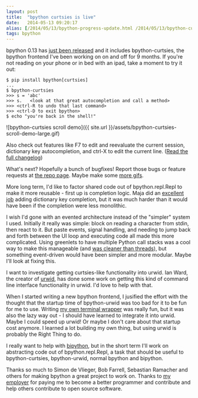 ```yaml
---
layout: post
title:  "bpython curtsies is live"
date:   2014-05-13 09:20:17
alias: [/2014/05/13/bpython-progress-update.html /2014/05/13/bpython-curtsies-release.html]
tags: bpython
---
```

bpython 0.13 has [just been released](https://groups.google.com/forum/#!topic/bpython/jtvr4l1Snkc)
and it includes bpython-curtsies, the bpython
frontend I've been working on on and off for 9 months. If you're
not reading on your phone or in bed with an ipad, take a moment to try it out:

    $ pip install bpython[curtsies]
    ...
    $ bpython-curtsies
    >>> s = 'abc'
    >>> s.   <look at that great autocompletion and call a method>
    >>> <ctrl-R to undo that last command>
    >>> <ctrl-D to exit bpython>
    $ echo "you're back in the shell!"

![bpython-curtsies scroll demo]({{ site.url }}/assets/bpython-curtsies-scroll-demo-large.gif)

Also check out features like F7 to edit and reevaluate the current session,
dictionary key autocompletion, and ctrl-X to edit the current line.
([Read the full changelog](https://groups.google.com/forum/#!topic/bpython/jtvr4l1Snkc))

What's next? Hopefully a bunch of bugfixes! Report those bugs or feature
requests at [the repo page](https://bitbucket.org/bobf/bpython/issues). Maybe
make some [more gifs](http://ballingt.com/2013/12/21/bpython-curtsies.html).

More long term, I'd like to factor shared code out of bpython.repl.Repl
to make it more reusable - first up is completion logic.
Maja did an [excellent job](https://bitbucket.org/bobf/bpython/pull-request/41/autocomplete-for-dictionary-keys-fixes-226/diff)
adding dictionary key completion, but
it was much harder than it would have been if the completion were less
monolithic.

I wish I'd gone with an evented architecture instead of the "simpler"
system I used. Initially it really was simple: block on reading
a character from stdin, then react to it. But paste events, signal
handling, and needing to jump back and forth between the UI loop
and executing code all made this more complicated. Using greenlets
to have multiple Python call stacks
was a cool way to make this manageable (and
[was cleaner than threads](https://bitbucket.org/bobf/bpython/commits/989d8880cecbd0a10be99be516bb6fd73bc2fa23)),
but something event-driven would have been simpler and more
modular. Maybe I'll look at fixing this.

I want to investigate getting curtsies-like functionality into urwid.
Ian Ward, the creator of [urwid](http://urwid.org/), has done some work
on getting this kind of command line interface functionality in urwid.
I'd love to help with that.

When I started writing a new bpython frontend, I jusified the effort with the thought
that the startup time of bpython-urwid was too bad for it to be fun for me
to use. Writing [my own terminal
wrapper](https://github.com/thomasballinger/curtsies) was really fun, but it was also
the lazy way out - I should have learned to integrate it into urwid.
Maybe I could speed up urwid! Or maybe I don't care about that startup cost anymore.
I learned a lot building my own thing, but using urwid is probably the Right Thing
to do.

I really want to help with [bipython](https://github.com/ivanov/bipython),
but in the short term I'll work
on abstracting code out of bpython.repl.Repl, a task that should be useful
to bpython-curtsies, bpython-urwid, normal bpython and bipython.

Thanks so much to Simon de Vlieger, Bob Farrell, Sebastian Ramacher and others
for making bpython a great project to work on. Thanks to
[my employer](https://www.hackerschool.com/) for paying me to become a better
programmer and contribute and help others contribute to open source software.
